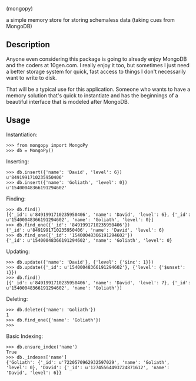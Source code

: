 (mongopy)

a simple memory store for storing schemaless data (taking cues from MongoDB)

Description
-----------

Anyone even considering this package is going to already enjoy MongoDB and
the coders at 10gen.com.  I really enjoy it too, but sometimes I just need a
better storage system for quick, fast access to things I don't necessarily
want to write to disk.

That will be a typical use for this application.  Someone who wants to have a
memory solution that's quick to instantiate and has the beginnings of a
beautiful interface that is modeled after MongoDB.

Usage
-----

Instantiation:

    >>> from mongopy import MongoPy
    >>> db = MongoPy()

Inserting:

    >>> db.insert({'name': 'David', 'level': 6})
    u'8491991710235950406'
    >>> db.insert({'name': 'Goliath', 'level': 0})
    u'15400048366191294602'

Finding:

    >>> db.find()
    [{'_id': u'8491991710235950406', 'name': 'David', 'level': 6}, {'_id': u'15400048366191294602', 'name': 'Goliath', 'level': 0}]
    >>> db.find_one({'_id': '8491991710235950406'})
    {'_id': u'8491991710235950406', 'name': 'David', 'level': 6}
    >>> db.find_one({'_id': '15400048366191294602'})
    {'_id': u'15400048366191294602', 'name': 'Goliath', 'level': 0}

Updating:

    >>> db.update({'name': 'David'}, {'level': {'$inc': 1}})
    >>> db.update({'_id': u'15400048366191294602'}, {'level': {'$unset': 1}})
    >>> db.find()
    [{'_id': u'8491991710235950406', 'name': 'David', 'level': 7}, {'_id': u'15400048366191294602', 'name': 'Goliath'}]

Deleting:

    >>> db.delete({'name': 'Goliath'})
    1
    >>> db.find_one({'name': 'Goliath'})
    >>>

Basic Indexing:

    >>> db.ensure_index('name')
    True
    >>> db._indexes['name']
    {'Goliath': {'_id': u'7220570962932597029', 'name': 'Goliath', 'level': 0}, 'David': {'_id': u'12745564493724871612', 'name': 'David', 'level': 6}}

